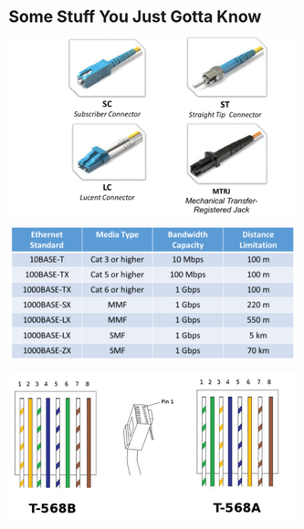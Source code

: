 # Some Stuff You Just Gotta Know

![Stick and Click OP, MTRJ uses 2 Stick and Twist](<../../.gitbook/assets/image (126).png>)

![S is single](<../../.gitbook/assets/image (137).png>)

![8 pins but only use 4, RJ-11 (Telephone) has 6 and use only 2](<../../.gitbook/assets/image (125).png>)
